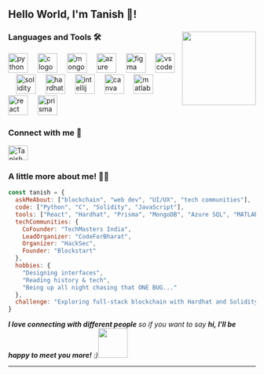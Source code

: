 <h2 align="left">Hello World, I'm Tanish 👋!</h2>

###

<img align="right" height="150" src="https://media1.giphy.com/media/v1.Y2lkPTc5MGI3NjExN2FoMnk2YWJhdWI2c2FldGtzZWVla3I0MGY4NnNoYXpjcmc3bGtmbCZlcD12MV9naWZzX3NlYXJjaCZjdD1n/H7NXpSiEmGqgE/200.webp"  />

###
<h3 align="left">Languages and Tools 🛠️</h3>

<div align="left">
  <img src="https://cdn.jsdelivr.net/gh/devicons/devicon/icons/python/python-original.svg" height="40" alt="python logo" />
  <img width="12" />
  <img src="https://cdn.jsdelivr.net/gh/devicons/devicon/icons/c/c-original.svg" height="40" alt="c logo" />
  <img width="12" />
  <img src="https://cdn.jsdelivr.net/gh/devicons/devicon/icons/mongodb/mongodb-original-wordmark.svg" height="40" alt="mongodb logo" />
  <img width="12" />
  <img src="https://cdn.jsdelivr.net/gh/devicons/devicon/icons/azuresqldatabase/azuresqldatabase-original.svg" height="40" alt="azure sql logo" />
  <img width="12" />
  <img src="https://cdn.jsdelivr.net/gh/devicons/devicon/icons/figma/figma-original.svg" height="40" alt="figma logo" />
  <img width="12" />
  <img src="https://cdn.jsdelivr.net/gh/devicons/devicon/icons/vscode/vscode-original.svg" height="40" alt="vscode logo" />
  <img width="12" />
  <img src="https://cdn.jsdelivr.net/gh/devicons/devicon/icons/solidity/solidity-original.svg" height="40" alt="solidity logo" />
  <img width="12" />
  <img src="https://cdn.jsdelivr.net/gh/devicons/devicon/icons/hardhat/hardhat-original.svg" height="40" alt="hardhat logo" />
  <img width="12" />
  <img src="https://cdn.jsdelivr.net/gh/devicons/devicon/icons/intellij/intellij-original.svg" height="40" alt="intellij logo" />
  <img width="12" />
  <img src="https://cdn.jsdelivr.net/gh/devicons/devicon/icons/canva/canva-original.svg" height="40" alt="canva logo" />
  <img width="12" />
  <img src="https://cdn.jsdelivr.net/gh/devicons/devicon/icons/matlab/matlab-original.svg" height="40" alt="matlab logo" />
  <img width="12" />
  <img src="https://cdn.jsdelivr.net/gh/devicons/devicon/icons/react/react-original.svg" height="40" alt="react logo" />
  <img width="12" />
  <img src="https://cdn.jsdelivr.net/gh/devicons/devicon/icons/prisma/prisma-original.svg" height="40" alt="prisma logo" />
</div>

<h3 align="left">Connect with me 🔗</h3>

<p align="left">
  <a href="https://www.linkedin.com/in/tanish-sunita-pareek/" target="_blank">
    <img align="center" src="https://raw.githubusercontent.com/rahuldkjain/github-profile-readme-generator/master/src/images/icons/Social/linked-in-alt.svg" alt="Tanish Sunita Pareek" height="30" width="40" />
  </a>
</p>


###

### A little more about me! 🧟‍♂️ 

```javascript
const tanish = {
  askMeAbout: ["blockchain", "web dev", "UI/UX", "tech communities"],
  code: ["Python", "C", "Solidity", "JavaScript"],
  tools: ["React", "Hardhat", "Prisma", "MongoDB", "Azure SQL", "MATLAB", "VSCode", "IntelliJ", "Figma", "Canva"],
  techCommunities: {
    CoFounder: "TechMasters India",
    LeadOrganizer: "CodeForBharat",
    Organizer: "HackSec",
    Founder: "Blockstart"
  },
  hobbies: {
    "Designing interfaces",
    "Reading history & tech",
    "Being up all night chasing that ONE BUG..."
  },
  challenge: "Exploring full-stack blockchain with Hardhat and Solidity!"
}
```

<em><b>I love connecting with different people</b> so if you want to say <b>hi, I'll be happy to meet you more!</b> :)</em><img src="https://media.giphy.com/media/LnQjpWaON8nhr21vNW/giphy.gif" width="60"> 

---
